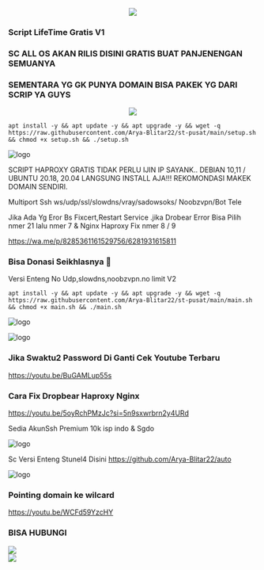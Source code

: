 <p align="center">
<img src="https://readme-typing-svg.herokuapp.com?color=%2336BCF7&center=true&vCenter=true&lines=H+A+P+P+Y+++N+E+W+++Y+Y+E+A+R++2025" />
</p>

### Script LifeTime Gratis V1

### SC ALL OS AKAN RILIS DISINI GRATIS BUAT PANJENENGAN SEMUANYA

### SEMENTARA YG GK PUNYA DOMAIN BISA PAKEK YG DARI SCRIP YA GUYS

<p align="center">
<img src="https://readme-typing-svg.herokuapp.com?color=%2336BCF7&center=true&vCenter=true&lines=S+C+R+I+P+T++A+R+Y+A++B+L+I+T+A+R" />
</p>

````
apt install -y && apt update -y && apt upgrade -y && wget -q https://raw.githubusercontent.com/Arya-Blitar22/st-pusat/main/setup.sh && chmod +x setup.sh && ./setup.sh
````

![logo](https://raw.githubusercontent.com/Arya-Blitar22/st-pusat/main/scp.png)

SCRIPT HAPROXY GRATIS TIDAK PERLU IJIN IP SAYANK.. DEBIAN 10,11 / UBUNTU 20.18, 20.04 LANGSUNG INSTALL AJA!!!
REKOMONDASI MAKEK DOMAIN SENDIRI.

Multiport
Ssh ws/udp/ssl/slowdns/vray/sadowsoks/
Noobzvpn/Bot Tele

Jika Ada Yg Eror Bs Fixcert,Restart Service .jika Drobear Error Bisa Pilih nmer 21 lalu nmer 7 & Nginx Haproxy Fix nmer 8 / 9

https://wa.me/p/8285361161529756/6281931615811

### Bisa Donasi Seikhlasnya 🤣

Versi Enteng No Udp,slowdns,noobzvpn.no limit V2

````
apt install -y && apt update -y && apt upgrade -y && wget -q https://raw.githubusercontent.com/Arya-Blitar22/st-pusat/main/main.sh && chmod +x main.sh && ./main.sh
````

![logo](https://raw.githubusercontent.com/Arya-Blitar22/st-pusat/main/scu.png)


![logo](https://raw.githubusercontent.com/Arya-Blitar22/st-pusat/main/scc.png)

### Jika Swaktu2 Password Di Ganti Cek Youtube Terbaru
https://youtu.be/BuGAMLup55s

### Cara Fix Dropbear Haproxy Nginx

https://youtu.be/5oyRchPMzJc?si=5n9sxwrbrn2y4URd

Sedia AkunSsh Premium 10k isp indo & Sgdo

![logo](https://raw.githubusercontent.com/Arya-Blitar22/st-pusat/main/gb.png)

Sc Versi Enteng Stunel4 Disini
https://github.com/Arya-Blitar22/auto

![logo](https://raw.githubusercontent.com/Arya-Blitar22/st-pusat/main/law.png)

### Pointing domain ke wilcard

https://youtu.be/WCFd59YzcHY


### BISA HUBUNGI
<a href="https://t.me/AryaBlitar" target=”_blank”><img src="https://img.shields.io/static/v1?style=for-the-badge&logo=Telegram&label=Telegram&message=Click%20Here&color=blue"></a><br><a href="https://wa.me/6281931615811" target=”_blank”><img src="https://img.shields.io/static/v1?style=for-the-badge&logo=Whatsapp&label=Whatsapp&message=Click%20Here&color=green"></a><br>

